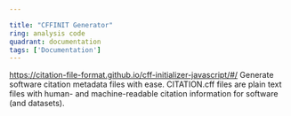 ```yaml
---

title: "CFFINIT Generator"
ring: analysis code
quadrant: documentation
tags: ['Documentation']
---
```

https://citation-file-format.github.io/cff-initializer-javascript/#/
Generate software citation metadata files with ease. CITATION.cff files are plain text files with human- and machine-readable citation information for software (and datasets).
